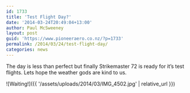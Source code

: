 ```yaml
---
id: 1733
title: 'Test Flight Day?'
date: '2014-03-24T20:49:04+13:00'
author: Paul McSweeney
layout: post
guid: 'https://www.pioneeraero.co.nz/?p=1733'
permalink: /2014/03/24/test-flight-day/
categories: news
---
```


The day is less than perfect but finally Strikemaster 72 is ready for it’s test flights. Lets hope the weather gods are kind to us.

![Waiting!]({{ '/assets/uploads/2014/03/IMG_4502.jpg' | relative_url }})
